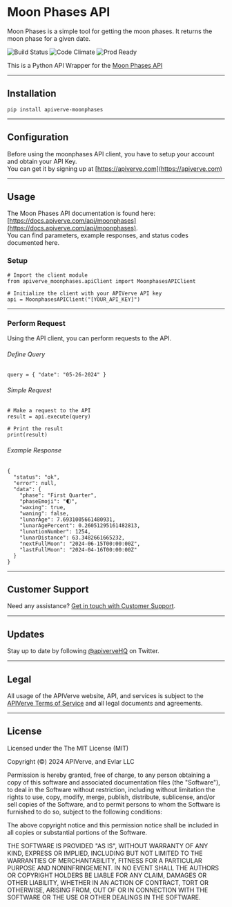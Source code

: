 Moon Phases API
============

Moon Phases is a simple tool for getting the moon phases. It returns the moon phase for a given date.

![Build Status](https://img.shields.io/badge/build-passing-green)
![Code Climate](https://img.shields.io/badge/maintainability-B-purple)
![Prod Ready](https://img.shields.io/badge/production-ready-blue)

This is a Python API Wrapper for the [Moon Phases API](https://apiverve.com/marketplace/api/moonphases)

---

## Installation
	pip install apiverve-moonphases

---

## Configuration

Before using the moonphases API client, you have to setup your account and obtain your API Key.  
You can get it by signing up at [https://apiverve.com](https://apiverve.com)

---

## Usage

The Moon Phases API documentation is found here: [https://docs.apiverve.com/api/moonphases](https://docs.apiverve.com/api/moonphases).  
You can find parameters, example responses, and status codes documented here.

### Setup

```
# Import the client module
from apiverve_moonphases.apiClient import MoonphasesAPIClient

# Initialize the client with your APIVerve API key
api = MoonphasesAPIClient("[YOUR_API_KEY]")
```

---


### Perform Request
Using the API client, you can perform requests to the API.

###### Define Query

```
query = { "date": "05-26-2024" }
```

###### Simple Request

```
# Make a request to the API
result = api.execute(query)

# Print the result
print(result)
```

###### Example Response

```
{
  "status": "ok",
  "error": null,
  "data": {
    "phase": "First Quarter",
    "phaseEmoji": "🌓",
    "waxing": true,
    "waning": false,
    "lunarAge": 7.6931005661480931,
    "lunarAgePercent": 0.26051295161482813,
    "lunationNumber": 1254,
    "lunarDistance": 63.3482661665232,
    "nextFullMoon": "2024-06-15T00:00:00Z",
    "lastFullMoon": "2024-04-16T00:00:00Z"
  }
}
```

---

## Customer Support

Need any assistance? [Get in touch with Customer Support](https://apiverve.com/contact).

---

## Updates
Stay up to date by following [@apiverveHQ](https://twitter.com/apiverveHQ) on Twitter.

---

## Legal

All usage of the APIVerve website, API, and services is subject to the [APIVerve Terms of Service](https://apiverve.com/terms) and all legal documents and agreements.

---

## License
Licensed under the The MIT License (MIT)

Copyright (&copy;) 2024 APIVerve, and Evlar LLC

Permission is hereby granted, free of charge, to any person obtaining a copy of this software and associated documentation files (the "Software"), to deal in the Software without restriction, including without limitation the rights to use, copy, modify, merge, publish, distribute, sublicense, and/or sell copies of the Software, and to permit persons to whom the Software is furnished to do so, subject to the following conditions:

The above copyright notice and this permission notice shall be included in all copies or substantial portions of the Software.

THE SOFTWARE IS PROVIDED "AS IS", WITHOUT WARRANTY OF ANY KIND, EXPRESS OR IMPLIED, INCLUDING BUT NOT LIMITED TO THE WARRANTIES OF MERCHANTABILITY, FITNESS FOR A PARTICULAR PURPOSE AND NONINFRINGEMENT. IN NO EVENT SHALL THE AUTHORS OR COPYRIGHT HOLDERS BE LIABLE FOR ANY CLAIM, DAMAGES OR OTHER LIABILITY, WHETHER IN AN ACTION OF CONTRACT, TORT OR OTHERWISE, ARISING FROM, OUT OF OR IN CONNECTION WITH THE SOFTWARE OR THE USE OR OTHER DEALINGS IN THE SOFTWARE.